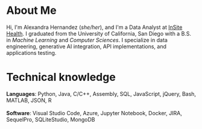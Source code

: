 # About Me
Hi, I'm Alexandra Hernandez (*she/her*), and I'm a Data Analyst at [InSite Health](https://insitehealth.net). I graduated from the University of California, San Diego with a B.S. in *Machine Learning* and *Computer Sciences*. I specialize in data engineering, generative AI integration, API implementations, and applications testing.

# Technical knowledge
**Languages**: Python, Java, C/C++, Assembly, SQL, JavaScript, jQuery, Bash, MATLAB, JSON, R <br/> <br/>
**Software**: Visual Studio Code, Azure, Jupyter Notebook, Docker, JIRA, SequelPro, SQLiteStudio, MongoDB <br/> <br/>

